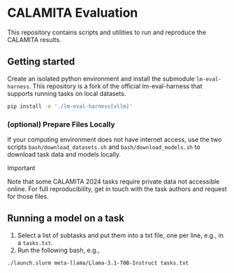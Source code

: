 # CALAMITA Evaluation

This repository contains scripts and utilities to run and reproduce the CALAMITA results.

## Getting started

Create an isolated python environment and install the submodule `lm-eval-harness`.
This repository is a fork of the official lm-eval-harness that supports running tasks on local datasets.


```bash
pip install -e './lm-eval-harness[vllm]'
```

### (optional) Prepare Files Locally

If your computing environment does not have internet access, use the two scripts `bash/download_datasets.sh` and `bash/download_models.sh` to download task data and models locally.

> [!IMPORTANT]
> Note that some CALAMITA 2024 tasks require private data not accessible online. For full reproducibility, get in touch with the task authors and request for those files.

## Running a model on a task

1. Select a list of subtasks and put them into a txt file, one per line, e.g., in a `tasks.txt`.
2. Run the following bash, e.g.,

```bash
./launch.slurm meta-llama/Llama-3.1-70B-Instruct tasks.txt
```

